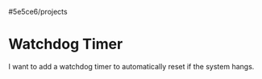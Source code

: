 #5e5ce6/projects 

# Watchdog Timer

I want to add a watchdog timer to automatically reset if the system hangs.
